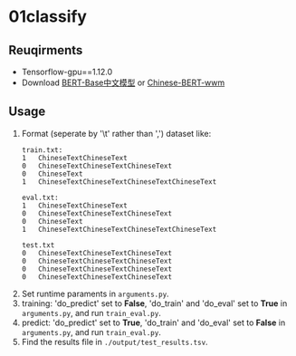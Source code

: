# 01classify

## Reuqirments
* Tensorflow-gpu==1.12.0
* Download [BERT-Base中文模型](https://storage.googleapis.com/bert_models/2018_11_03/chinese_L-12_H-768_A-12.zip) or [Chinese-BERT-wwm](https://github.com/ymcui/Chinese-BERT-wwm)


## Usage
1. Format (seperate by '\t' rather than ',') dataset like:
    ````
    train.txt:
    1   ChineseTextChineseText
    0   ChineseTextChineseTextChineseText
    0   ChineseText
    1   ChineseTextChineseTextChineseTextChineseText
    
    eval.txt:
    1   ChineseTextChineseText
    0   ChineseTextChineseTextChineseText
    0   ChineseText
    1   ChineseTextChineseTextChineseTextChineseText
    
    test.txt
    0   ChineseTextChineseTextChineseText
    0   ChineseTextChineseTextChineseText
    0   ChineseTextChineseTextChineseText
    0   ChineseTextChineseTextChineseText
    ````
2. Set runtime paraments in `arguments.py`. 
3. training: 'do_predict' set to **False**, 'do_train' and 'do_eval' set to **True** in `arguments.py`, and run `train_eval.py`.
4. predict: 'do_predict' set to **True**, 'do_train' and 'do_eval' set to **False** in `arguments.py`, and run `train_eval.py`.
5. Find the results file in `./output/test_results.tsv`.
